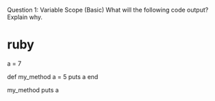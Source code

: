 Question 1: Variable Scope (Basic)
What will the following code output? Explain why.
# ruby

a = 7

def my_method
  a = 5
  puts a
end

my_method
puts a